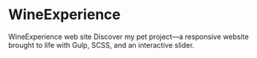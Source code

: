 # WineExperience
WineExperience web site
Discover my pet project—a responsive website brought to life with Gulp, SCSS, and an interactive slider.
